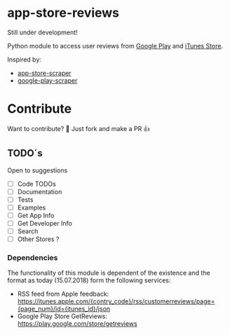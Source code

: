 # app-store-reviews
Still under development!

Python module to access user reviews from [Google Play](https://play.google.com/)
and [iTunes Store](https://itunes.apple.com).

Inspired by:
 - [app-store-scraper](https://github.com/facundoolano/app-store-scraper)
 - [google-play-scraper ](https://github.com/facundoolano/google-play-scraper)

# Contribute
Want to contribute? :clap: Just fork and make a PR :thumbsup:

## TODO´s

Open to suggestions

- [ ] Code TODOs
- [ ] Documentation
- [ ] Tests
- [ ] Examples
- [ ] Get App Info
- [ ] Get Developer Info
- [ ] Search
- [ ] Other Stores ?

### Dependencies
The functionality of this module is dependent of the existence and the
format as today (15.07.2018) form the following services:

- RSS feed from Apple feedback: https://itunes.apple.com/{contry_code}/rss/customerreviews/page={page_num}/id={itunes_id}/json
- Google Play Store GetReviews: https://play.google.com/store/getreviews
